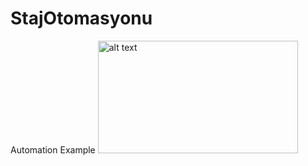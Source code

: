 # StajOtomasyonu
 Automation Example
<img src="http://url/to/img.png](https://github.com/Falconx13xx/StajOtomasyonu/issues/1#issue-1574792557" alt="alt text" width="320" height="180">
